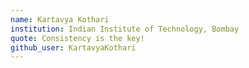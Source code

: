 ```yaml
---
name: Kartavya Kothari
institution: Indian Institute of Technology, Bombay
quote: Consistency is the key!
github_user: KartavyaKothari
---
```

